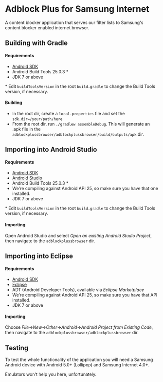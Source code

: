 Adblock Plus for Samsung Internet
=================================

A content blocker application that serves our filter lists to Samsung's
content blocker enabled internet browser.


Building with Gradle
--------------------

#### Requirements

- [Android SDK][1]
- Android Build Tools 25.0.3 *
- JDK 7 or above

\* Edit `buildToolsVersion` in the root `build.gradle` to change the Build Tools version, if necessary.

#### Building

- In the root dir, create a `local.properties` file and set the `sdk.dir=/your/path/here`
- From the root dir, run `./gradlew assembleDebug`. This will generate an .apk file in the `adblockplussbrowser/adblockplussbrowser/build/outputs/apk` dir.

Importing into Android Studio
-----------------------------

#### Requirements

- [Android SDK][1]
- [Android Studio][2]
- Android Build Tools 25.0.3 *
- We're compiling against Android API 25, so make sure you have that one
  installed.
- JDK 7 or above

\* Edit `buildToolsVersion` in the root `build.gradle` to change the Build Tools version, if necessary.

#### Importing

Open Android Studio and select *Open an existing Android Studio Project*, then navigate to the `adblockplussbrowser` dir.

Importing into Eclipse
----------------------

#### Requirements

- [Android SDK][1]
- [Eclipse][3]
- ADT (Android Developer Tools), available via *Eclipse Marketplace*
- We're compiling against Android API 25, so make sure you have that API
  installed.
- JDK 7 or above

#### Importing

Choose *File*->*New*->*Other*->*Android*->*Android Project from Existing Code*,
then navigate to the `adblockplussbrowser/adblockplussbrowser` dir.


Testing
-------

To test the whole functionality of the application you will need a Samsung
Android device with Android 5.0+ (Lollipop) and Samsung Internet 4.0+.

Emulators won't help you here, unfortunately.


[1]: http://developer.android.com/sdk/
[2]: https://developer.android.com/studio/index.html
[3]: https://eclipse.org/

